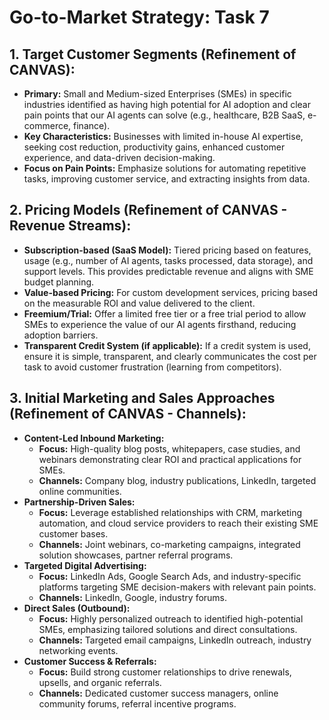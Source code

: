 # Go-to-Market Strategy: Task 7

## 1. Target Customer Segments (Refinement of CANVAS):
*   **Primary:** Small and Medium-sized Enterprises (SMEs) in specific industries identified as having high potential for AI adoption and clear pain points that our AI agents can solve (e.g., healthcare, B2B SaaS, e-commerce, finance).
*   **Key Characteristics:** Businesses with limited in-house AI expertise, seeking cost reduction, productivity gains, enhanced customer experience, and data-driven decision-making.
*   **Focus on Pain Points:** Emphasize solutions for automating repetitive tasks, improving customer service, and extracting insights from data.

## 2. Pricing Models (Refinement of CANVAS - Revenue Streams):
*   **Subscription-based (SaaS Model):** Tiered pricing based on features, usage (e.g., number of AI agents, tasks processed, data storage), and support levels. This provides predictable revenue and aligns with SME budget planning.
*   **Value-based Pricing:** For custom development services, pricing based on the measurable ROI and value delivered to the client.
*   **Freemium/Trial:** Offer a limited free tier or a free trial period to allow SMEs to experience the value of our AI agents firsthand, reducing adoption barriers.
*   **Transparent Credit System (if applicable):** If a credit system is used, ensure it is simple, transparent, and clearly communicates the cost per task to avoid customer frustration (learning from competitors).

## 3. Initial Marketing and Sales Approaches (Refinement of CANVAS - Channels):
*   **Content-Led Inbound Marketing:**
    *   **Focus:** High-quality blog posts, whitepapers, case studies, and webinars demonstrating clear ROI and practical applications for SMEs.
    *   **Channels:** Company blog, industry publications, LinkedIn, targeted online communities.
*   **Partnership-Driven Sales:**
    *   **Focus:** Leverage established relationships with CRM, marketing automation, and cloud service providers to reach their existing SME customer bases.
    *   **Channels:** Joint webinars, co-marketing campaigns, integrated solution showcases, partner referral programs.
*   **Targeted Digital Advertising:**
    *   **Focus:** LinkedIn Ads, Google Search Ads, and industry-specific platforms targeting SME decision-makers with relevant pain points.
    *   **Channels:** LinkedIn, Google, industry forums.
*   **Direct Sales (Outbound):**
    *   **Focus:** Highly personalized outreach to identified high-potential SMEs, emphasizing tailored solutions and direct consultations.
    *   **Channels:** Targeted email campaigns, LinkedIn outreach, industry networking events.
*   **Customer Success & Referrals:**
    *   **Focus:** Build strong customer relationships to drive renewals, upsells, and organic referrals.
    *   **Channels:** Dedicated customer success managers, online community forums, referral incentive programs.